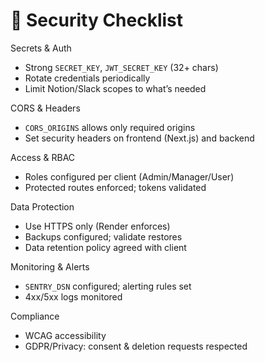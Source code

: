 # 🔐 Security Checklist

Secrets & Auth

- Strong `SECRET_KEY`, `JWT_SECRET_KEY` (32+ chars)
- Rotate credentials periodically
- Limit Notion/Slack scopes to what’s needed

CORS & Headers

- `CORS_ORIGINS` allows only required origins
- Set security headers on frontend (Next.js) and backend

Access & RBAC

- Roles configured per client (Admin/Manager/User)
- Protected routes enforced; tokens validated

Data Protection

- Use HTTPS only (Render enforces)
- Backups configured; validate restores
- Data retention policy agreed with client

Monitoring & Alerts

- `SENTRY_DSN` configured; alerting rules set
- 4xx/5xx logs monitored

Compliance

- WCAG accessibility
- GDPR/Privacy: consent & deletion requests respected
